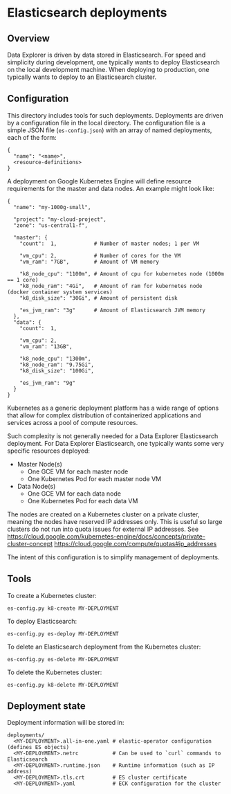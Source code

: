 # Elasticsearch deployments

## Overview

Data Explorer is driven by data stored in Elasticsearch.
For speed and simplicity during development, one typically wants to deploy
Elasticsearch on the local development machine.  When deploying to production,
one typically wants to deploy to an Elasticsearch cluster.

## Configuration

This directory includes tools for such deployments. Deployments are driven by
a configuration file in the local directory. The configuration file is a
simple JSON file (`es-config.json`) with an array of named deployments, each
of the form:

```
{
  "name": "<name>",
  <resource-definitions>
}
```

A deployment on Google Kubernetes Engine will define resource requirements
for the master and data nodes. An example might look like:

```
{
  "name": "my-1000g-small",

  "project": "my-cloud-project",
  "zone": "us-central1-f",

  "master": {
    "count":  1,            # Number of master nodes; 1 per VM

    "vm_cpu": 2,            # Number of cores for the VM
    "vm_ram": "7GB",        # Amount of VM memory

    "k8_node_cpu": "1100m", # Amount of cpu for kubernetes node (1000m == 1 core)
    "k8_node_ram": "4Gi",   # Amount of ram for kubernetes node (docker container system services)
    "k8_disk_size": "30Gi", # Amount of persistent disk

    "es_jvm_ram": "3g"      # Amount of Elasticsearch JVM memory
  },
  "data": {
    "count":  1,

    "vm_cpu": 2,
    "vm_ram": "13GB",

    "k8_node_cpu": "1300m",
    "k8_node_ram": "9.75Gi",
    "k8_disk_size": "100Gi",

    "es_jvm_ram": "9g"
  }
}
```

Kubernetes as a generic deployment platform has a wide range of options that
allow for complex distribution of containerized applications and services
across a pool of compute resources.

Such complexity is not generally needed for a Data Explorer Elasticsearch
deployment. For Data Explorer Elasticsearch, one typically wants some very
specific resources deployed:

- Master Node(s)
  - One GCE VM for each master node
  - One Kubernetes Pod for each master node VM
- Data Node(s)
  - One GCE VM for each data node
  - One Kubernetes Pod for each data VM

The nodes are created on a Kubernetes cluster on a private cluster, meaning 
the nodes have reserved IP addresses only. This is useful so large clusters 
do not run into quota issues for external IP addresses.
See https://cloud.google.com/kubernetes-engine/docs/concepts/private-cluster-concept
https://cloud.google.com/compute/quotas#ip_addresses

The intent of this configuration is to simplify management of deployments.

## Tools

To create a Kubernetes cluster:

`es-config.py k8-create MY-DEPLOYMENT`

To deploy Elasticsearch:

`es-config.py es-deploy MY-DEPLOYMENT`

To delete an Elasticsearch deployment from the Kubernetes cluster:

`es-config.py es-delete MY-DEPLOYMENT`

To delete the Kubernetes cluster:

`es-config.py k8-delete MY-DEPLOYMENT`

## Deployment state

Deployment information will be stored in:

```
deployments/
  <MY-DEPLOYMENT>.all-in-one.yaml # elastic-operator configuration (defines ES objects)
  <MY-DEPLOYMENT>.netrc           # Can be used to `curl` commands to Elasticsearch
  <MY-DEPLOYMENT>.runtime.json    # Runtime information (such as IP address)
  <MY-DEPLOYMENT>.tls.crt         # ES cluster certificate
  <MY-DEPLOYMENT>.yaml            # ECK configuration for the cluster
```

